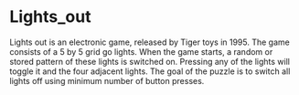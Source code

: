 # Lights_out
Lights out is an electronic game, released by Tiger toys in 1995. The game consists of a 5 by 5 grid go lights. When the game starts, a random or stored pattern of these lights is switched on. Pressing any of the lights will toggle it and the four adjacent lights. The goal of the puzzle is to switch all lights off using minimum number of button presses. 

